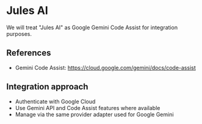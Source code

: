 # Jules AI

We will treat "Jules AI" as Google Gemini Code Assist for integration purposes.

## References
- Gemini Code Assist: https://cloud.google.com/gemini/docs/code-assist

## Integration approach
- Authenticate with Google Cloud
- Use Gemini API and Code Assist features where available
- Manage via the same provider adapter used for Google Gemini
